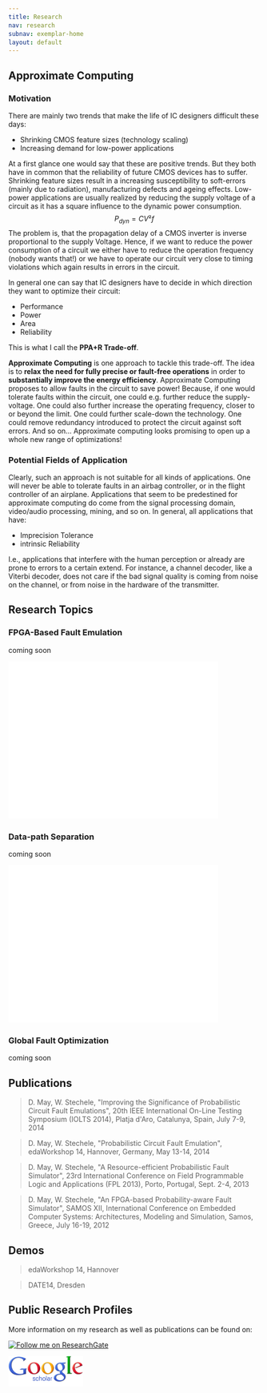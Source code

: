 ```yaml
---
title: Research
nav: research
subnav: exemplar-home
layout: default
---
```


## Approximate Computing

### Motivation

There are mainly two trends that make the life of IC designers difficult these days:

+ Shrinking CMOS feature sizes (technology scaling)
+ Increasing demand for low-power applications

At a first glance one would say that these are positive trends. But they both have in common that the reliability of future CMOS devices has to suffer. Shrinking feature sizes result in a increasing susceptibility to soft-errors (mainly due to radiation), manufacturing defects and ageing effects. Low-power applications are usually realized by reducing the supply voltage of a circuit as it has a square influence to the dynamic power consumption.
$$P_{dyn} = CV²f$$
The problem is, that the propagation delay of a CMOS inverter is inverse proportional to the supply Voltage. Hence, if we want to reduce the power consumption of a circuit we either have to reduce the operation frequency (nobody wants that!) or we have to operate our circuit very close to timing violations which again results in errors in the circuit.

In general one can say that IC designers have to decide in which direction they want to optimize their circuit:

+ Performance
+ Power
+ Area
+ Reliability

This is what I call the **PPA+R Trade-off**.

__Approximate Computing__ is one approach to tackle this trade-off. The idea is to __relax the need for fully precise or fault-free operations__ in order to __substantially improve the energy efficiency__. Approximate Computing proposes to allow faults in the circuit to save power! Because, if one would tolerate faults within the circuit, one could e.g. further reduce the supply-voltage. One could also further increase the operating frequency, closer to or beyond the limit. One could further scale-down the technology. One could remove redundancy introduced to protect the circuit against soft errors. And so on... Approximate computing looks promising to open up a whole new range of optimizations!

### Potential Fields of Application
Clearly, such an approach is not suitable for all kinds of applications. One will never be able to tolerate faults in an airbag controller, or in the flight controller of an airplane. Applications that seem to be predestined for approximate computing do come from the signal processing domain, video/audio processing, mining, and so on. In general, all applications that have: 

+ Imprecision Tolerance
+ intrinsic Reliability

I.e., applications that interfere with the human perception or already are prone to errors to a certain extend. For instance, a channel decoder, like a Viterbi decoder, does not care if the bad signal quality is coming from noise on the channel, or from noise in the hardware of the transmitter.

## Research Topics

### FPGA-Based Fault Emulation
coming soon

<iframe width="420" height="315" src="//www.youtube.com/embed/BwwdLG4vBSI" frameborder="0" allowfullscreen></iframe>

### Data-path Separation
coming soon

<iframe width="420" height="315" src="//www.youtube.com/embed/8VpeWYgk4-o" frameborder="0" allowfullscreen></iframe>

### Global Fault Optimization
coming soon

## Publications

> D. May, W. Stechele, "Improving the Significance of Probabilistic Circuit Fault Emulations", 20th IEEE International On-Line Testing Symposium (IOLTS 2014), Platja d'Aro, Catalunya, Spain, July 7-9, 2014

> D. May, W. Stechele, "Probabilistic Circuit Fault Emulation", edaWorkshop 14, Hannover, Germany, May 13-14, 2014

> D. May, W. Stechele, "A Resource-efficient Probabilistic Fault Simulator", 23rd International Conference on Field Programmable Logic and Applications (FPL 2013), Porto, Portugal, Sept. 2-4, 2013

> D. May, W. Stechele, "An FPGA-based Probability-aware Fault Simulator", SAMOS XII, International Conference on Embedded Computer Systems: Architectures, Modeling and Simulation, Samos, Greece, July 16-19, 2012

## Demos

> edaWorkshop 14, Hannover

> DATE14, Dresden

## Public Research Profiles
More information on my research as well as publications can be found on:

<a title="Follow me on ResearchGate" href="https://www.researchgate.net/profile/David_May6?cp=shp"><img src="https://www.researchgate.net/images/public/profile_share_badge.png" alt="Follow me on ResearchGate"/></a>


<a href="http://scholar.google.de/citations?user=sWB8LagAAAAJ"><img src="/img/Google_Scholar_logo.png" width="150"></a>
